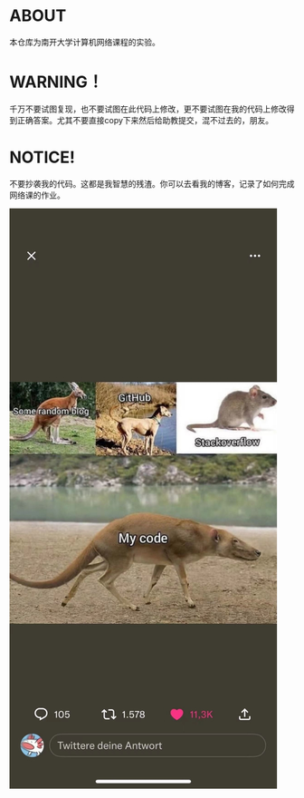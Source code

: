 # ABOUT
本仓库为南开大学计算机网络课程的实验。

# WARNING！
千万不要试图复现，也不要试图在此代码上修改，更不要试图在我的代码上修改得到正确答案。尤其不要直接copy下来然后给助教提交，混不过去的，朋友。

# NOTICE!
不要抄袭我的代码。这都是我智慧的残渣。你可以去看我的博客，记录了如何完成网络课的作业。

![mycodelike](https://raw.githubusercontent.com/TephrocactusHC/mybolgimg/master/aboutmycode(1).jpg)
